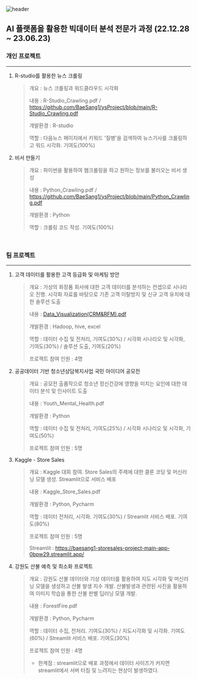 ![header][def]

[def]: https://capsule-render.vercel.app/api?type=waving&color=auto&height=300&section=header&text=%20Project&fontSize=90


 
## AI 플랫폼을 활용한 빅데이터 분석 전문가 과정 (22.12.28 ~ 23.06.23)
### 개인 프로젝트
---
1. R-studio를 활용한 뉴스 크롤링

   > 개요 : 뉴스 크롤링과 워드클라우드 시각화
   > 
   > 내용 : R-Studio_Crawling.pdf / https://github.com/BaeSang1/ysProject/blob/main/R-Studio_Crawling.pdf
   >
   > 개발환경 : R-studio
   > 
   > 역할 : 다음뉴스 페이지에서 키워드 '질병'을 검색하여 뉴스기사를 크롤링하고 워드 시각화. 기여도(100%)

2. 비서 만들기
   
   > 개요 : 파이썬을 활용하여 웹크롤링을 하고 원하는 정보를 불러오는 비서 생성
   > 
   > 내용 : Python_Crawling.pdf / https://github.com/BaeSang1/ysProject/blob/main/Python_Crawling.pdf
   >
   > 개발환경 : Python
   >
   > 역할 : 크롤링 코드 작성. 기여도(100%)

<br>

### 팀 프로젝트
---
1. 고객 데이터를 활용한 고객 등급화 및 마케팅 방안

   > 개요 : 가상의 화장품 회사에 대한 고객 데이터를 분석하는 컨셉으로 시나리오 진행. 시각화 자료를 바탕으로 기존 고객 이탈방지 및 신규 고객 유치에 대한 솔루션 도출
   >
   > 내용 : [Data_Visualization(CRM&RFM).pdf](https://github.com/BaeSang1/ysProject/blob/main/Data_Visualization(CRM%26RFM).pdf)
   > 
   > 개발환경 : Hadoop, hive, excel
   > 
   > 역할 : 데이터 수집 및 전처리, 기여도(30%) / 시각화 시나리오 및 시각화, 기여도(30%) / 솔루션 도출, 기여도(20%)
   >
   > 프로젝트 참여 인원 : 4명

2. 공공데이터 기반 청소년상담복지사업 국민 아이디어 공모전

   > 개요 : 공모전 출품작으로 청소년 정신건강에 영향을 미치는 요인에 대한 데이터 분석 및 인사이트 도출
   > 
   > 내용 : Youth_Mental_Health.pdf
   > 
   > 개발환경 : Python
   > 
   > 역할 : 데이터 수집 및 전처리, 기여도(25%) / 시각화 시나리오 및 시각화, 기여도(50%)
   >
   > 프로젝트 참여 인원 : 5명

3. Kaggle - Store Sales

   > 개요 : Kaggle 대회 참여. Store Sales의 주제에 대한 클론 코딩 및 머신러닝 모델 생성. Streamlit으로 서비스 배포
   >
   > 내용 : Kaggle_Store_Sales.pdf
   >
   > 개발환경 : Python, Pycharm
   >
   > 역할 : 데이터 전처리, 시각화. 기여도(30%) / Streamlit 서비스 배포. 기여도(80%)
   >
   > 프로젝트 참여 인원 : 5명
   >
   > Streamlit : https://baesang1-storesales-project-main-app-0bpw29.streamlit.app/

4. 강원도 산불 예측 및 최소화 프로젝트

   > 개요 : 강원도 산불 데이터와 기상 데이터를 활용하여 지도 시각화 및 머신러닝 모델을 생성하고 산불 발생 지수 개발. 산불발생과 관련된 사진을 활용하여 이미지 학습을 통한 산불 판별 딥러닝 모델 개발.
   >
   > 내용 : ForestFire.pdf
   > 
   > 개발환경 : Python, Pycharm
   >
   > 역할 : 데이터 수집, 전처리. 기여도(30%) / 지도시각화 및 시각화. 기여도(60%) / Streamlit 서비스 배포. 기여도(30%)
   >
   > 프로젝트 참여 인원 : 4명
   > 
   > * 한계점 : streamlit으로 배포 과정에서 데이터 사이즈가 커지면 streamlit에서 서버 터짐 및 느려지는 현상이 발생하였다.
